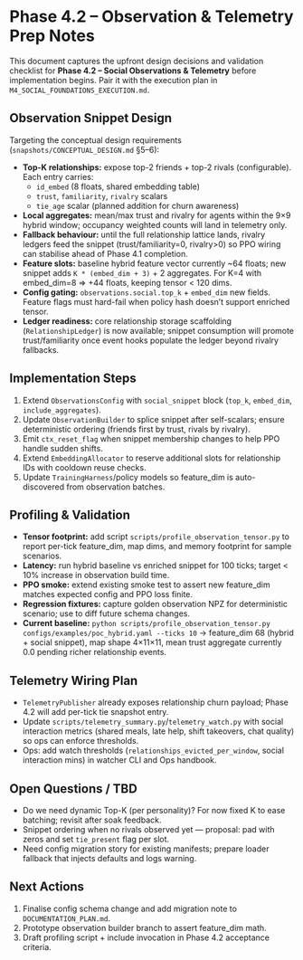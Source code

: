 # Phase 4.2 – Observation & Telemetry Prep Notes

This document captures the upfront design decisions and validation checklist for **Phase 4.2 – Social Observations & Telemetry** before implementation begins. Pair it with the execution plan in `M4_SOCIAL_FOUNDATIONS_EXECUTION.md`.

## Observation Snippet Design

Targeting the conceptual design requirements (`snapshots/CONCEPTUAL_DESIGN.md` §5–6):

- **Top-K relationships:** expose top-2 friends + top-2 rivals (configurable). Each entry carries:
  - `id_embed` (8 floats, shared embedding table)
  - `trust`, `familiarity`, `rivalry` scalars
  - `tie_age` scalar (planned addition for churn awareness)
- **Local aggregates:** mean/max trust and rivalry for agents within the 9×9 hybrid window; occupancy weighted counts will land in telemetry only.
- **Fallback behaviour:** until the full relationship lattice lands, rivalry ledgers feed the snippet (trust/familiarity=0, rivalry>0) so PPO wiring can stabilise ahead of Phase 4.1 completion.
- **Feature slots:** baseline hybrid feature vector currently ~64 floats; new snippet adds `K * (embed_dim + 3)` + 2 aggregates. For K=4 with embed_dim=8 ⇒ +44 floats, keeping tensor < 120 dims.
- **Config gating:** `observations.social.top_k` + `embed_dim` new fields. Feature flags must hard-fail when policy hash doesn’t support enriched tensor.
- **Ledger readiness:** core relationship storage scaffolding (`RelationshipLedger`) is now available; snippet consumption will promote trust/familiarity once event hooks populate the ledger beyond rivalry fallbacks.

## Implementation Steps

1. Extend `ObservationsConfig` with `social_snippet` block (`top_k`, `embed_dim`, `include_aggregates`).
2. Update `ObservationBuilder` to splice snippet after self-scalars; ensure deterministic ordering (friends first by trust, rivals by rivalry).
3. Emit `ctx_reset_flag` when snippet membership changes to help PPO handle sudden shifts.
4. Extend `EmbeddingAllocator` to reserve additional slots for relationship IDs with cooldown reuse checks.
5. Update `TrainingHarness`/policy models so feature_dim is auto-discovered from observation batches.

## Profiling & Validation

- **Tensor footprint:** add script `scripts/profile_observation_tensor.py` to report per-tick feature_dim, map dims, and memory footprint for sample scenarios.
- **Latency:** run hybrid baseline vs enriched snippet for 100 ticks; target < 10% increase in observation build time.
- **PPO smoke:** extend existing smoke test to assert new feature_dim matches expected config and PPO loss finite.
- **Regression fixtures:** capture golden observation NPZ for deterministic scenario; use to diff future schema changes.
- **Current baseline:** `python scripts/profile_observation_tensor.py configs/examples/poc_hybrid.yaml --ticks 10` → feature_dim 68 (hybrid + social snippet), map shape 4×11×11, mean trust aggregate currently 0.0 pending richer relationship events.

## Telemetry Wiring Plan

- `TelemetryPublisher` already exposes relationship churn payload; Phase 4.2 will add per-tick tie snapshot entry.
- Update `scripts/telemetry_summary.py`/`telemetry_watch.py` with social interaction metrics (shared meals, late help, shift takeovers, chat quality) so ops can enforce thresholds.
- Ops: add watch thresholds (`relationships_evicted_per_window`, social interaction mins) in watcher CLI and Ops handbook.

## Open Questions / TBD

- Do we need dynamic Top-K (per personality)? For now fixed K to ease batching; revisit after soak feedback.
- Snippet ordering when no rivals observed yet — proposal: pad with zeros and set `tie_present` flag per slot.
- Need config migration story for existing manifests; prepare loader fallback that injects defaults and logs warning.

## Next Actions

1. Finalise config schema change and add migration note to `DOCUMENTATION_PLAN.md`.
2. Prototype observation builder branch to assert feature_dim math.
3. Draft profiling script + include invocation in Phase 4.2 acceptance criteria.
